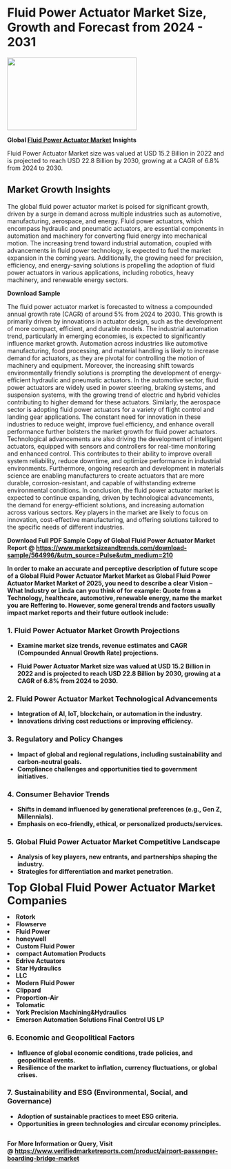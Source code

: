 <H1>Fluid Power Actuator Market Size, Growth and Forecast from 2024 - 2031</H1><img class="aligncenter size-medium wp-image-584254" src="https://thirdeyenews.in/wp-content/uploads/2024/09/Global-Market-Research-300x168.jpeg" alt="" width="300" height="168" /><p><strong>Global&nbsp;<a href="https://www.marketsizeandtrends.com/download-sample/564996/&amp;utm_source=Pulse&amp;utm_medium=210">Fluid Power Actuator Market</a> Insights</strong></p><p>Fluid Power Actuator Market size was valued at USD 15.2 Billion in 2022 and is projected to reach USD 22.8 Billion by 2030, growing at a CAGR of 6.8% from 2024 to 2030.</p><p><h2>Market Growth Insights</h2> <p>The global fluid power actuator market is poised for significant growth, driven by a surge in demand across multiple industries such as automotive, manufacturing, aerospace, and energy. Fluid power actuators, which encompass hydraulic and pneumatic actuators, are essential components in automation and machinery for converting fluid energy into mechanical motion. The increasing trend toward industrial automation, coupled with advancements in fluid power technology, is expected to fuel the market expansion in the coming years. Additionally, the growing need for precision, efficiency, and energy-saving solutions is propelling the adoption of fluid power actuators in various applications, including robotics, heavy machinery, and renewable energy sectors.</p> <p><strong>Download Sample</strong></p> <p>The fluid power actuator market is forecasted to witness a compounded annual growth rate (CAGR) of around 5% from 2024 to 2030. This growth is primarily driven by innovations in actuator design, such as the development of more compact, efficient, and durable models. The industrial automation trend, particularly in emerging economies, is expected to significantly influence market growth. Automation across industries like automotive manufacturing, food processing, and material handling is likely to increase demand for actuators, as they are pivotal for controlling the motion of machinery and equipment. Moreover, the increasing shift towards environmentally friendly solutions is prompting the development of energy-efficient hydraulic and pneumatic actuators. In the automotive sector, fluid power actuators are widely used in power steering, braking systems, and suspension systems, with the growing trend of electric and hybrid vehicles contributing to higher demand for these actuators. Similarly, the aerospace sector is adopting fluid power actuators for a variety of flight control and landing gear applications. The constant need for innovation in these industries to reduce weight, improve fuel efficiency, and enhance overall performance further bolsters the market growth for fluid power actuators. Technological advancements are also driving the development of intelligent actuators, equipped with sensors and controllers for real-time monitoring and enhanced control. This contributes to their ability to improve overall system reliability, reduce downtime, and optimize performance in industrial environments. Furthermore, ongoing research and development in materials science are enabling manufacturers to create actuators that are more durable, corrosion-resistant, and capable of withstanding extreme environmental conditions. In conclusion, the fluid power actuator market is expected to continue expanding, driven by technological advancements, the demand for energy-efficient solutions, and increasing automation across various sectors. Key players in the market are likely to focus on innovation, cost-effective manufacturing, and offering solutions tailored to the specific needs of different industries. <p><strong></p><p><span class=""><strong>Download Full PDF Sample Copy of Global Fluid Power Actuator Market Report</strong> @ <a href="https://www.marketsizeandtrends.com/download-sample/564996/&amp;utm_source=Pulse&amp;utm_medium=210" target="_blank">https://www.marketsizeandtrends.com/download-sample/564996/&amp;utm_source=Pulse&amp;utm_medium=210</a></span></p><p>In order to make an accurate and perceptive description of future scope of a Global&nbsp;Fluid Power Actuator Market Market as Global&nbsp;Fluid Power Actuator Market Market of 2025, you need to describe a clear Vision &ndash; What Industry or Linda can you think of for example: Quote from a Technology, healthcare, automotive, renewable energy, name the market you are Reffering to. However, some general trends and factors usually impact market reports and their future outlook include:</p><h3>1.&nbsp;<strong>Fluid Power Actuator Market Growth Projections</strong></h3><ul><li>Examine market size trends, revenue estimates and CAGR (Compounded Annual Growth Rate) projections.</li><li><p>Fluid Power Actuator Market size was valued at USD 15.2 Billion in 2022 and is projected to reach USD 22.8 Billion by 2030, growing at a CAGR of 6.8% from 2024 to 2030.</p></li></ul><h3>2.&nbsp;<strong>Fluid Power Actuator Market Technological Advancements</strong></h3><ul><li>Integration of AI, IoT, blockchain, or automation in the industry.</li><li>Innovations driving cost reductions or improving efficiency.</li></ul><h3>3.&nbsp;<strong>Regulatory and Policy Changes</strong></h3><ul><li>Impact of global and regional regulations, including sustainability and carbon-neutral goals.</li><li>Compliance challenges and opportunities tied to government initiatives.</li></ul><h3>4.&nbsp;<strong>Consumer Behavior Trends</strong></h3><ul><li>Shifts in demand influenced by generational preferences (e.g., Gen Z, Millennials).</li><li>Emphasis on eco-friendly, ethical, or personalized products/services.</li></ul><h3>5.&nbsp;<strong>Global Fluid Power Actuator Market Competitive Landscape</strong></h3><ul><li>Analysis of key players, new entrants, and partnerships shaping the industry.</li><li>Strategies for differentiation and market penetration.</li></ul><p data-pm-slice="1 1 []"><span style="color: inherit; font-family: inherit; font-size: 25px;">Top Global Fluid Power Actuator Market Companies</span></p><div class="" data-test-id=""><p><li>Rotork</li><li> Flowserve</li><li> Fluid Power</li><li> honeywell</li><li> Custom Fluid Power</li><li> compact Automation Products</li><li> Edrive Actuators</li><li> Star Hydraulics</li><li>LLC</li><li> Modern Fluid Power</li><li> Clippard</li><li> Proportion-Air</li><li> Tolomatic</li><li> York Precision Machining&Hydraulics</li><li> Emerson Automation Solutions Final Control US LP</li></p></div><h3>6.&nbsp;<strong>Economic and Geopolitical Factors</strong></h3><ul><li>Influence of global economic conditions, trade policies, and geopolitical events.</li><li>Resilience of the market to inflation, currency fluctuations, or global crises.</li></ul><h3>7.&nbsp;<strong>Sustainability and ESG (Environmental, Social, and Governance)</strong></h3><ul><li>Adoption of sustainable practices to meet ESG criteria.</li><li>Opportunities in green technologies and circular economy principles.</li></ul><h2><strong style="font-size: 14px;">For More Information or Query, Visit @&nbsp;</strong><a style="background-color: #ffffff; font-size: 14px;" href="https://www.marketsizeandtrends.com/report/fluid-power-actuator-market/" target="_blank">https://www.verifiedmarketreports.com/product/airport-passenger-boarding-bridge-market</a></h2>
